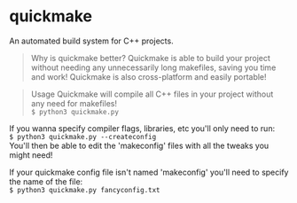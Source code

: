 # quickmake
An automated build system for C++ projects.

> Why is quickmake better?
Quickmake is able to build your project without needing any unnecessarily long makefiles, saving you time and work!
Quickmake is also cross-platform and easily portable!

> Usage
Quickmake will compile all C++ files in your project without any need for makefiles!\
```$ python3 quickmake.py```

If you wanna specify compiler flags, libraries, etc you'll only need to run:\
```$ python3 quickmake.py --createconfig```\
You'll then be able to edit the 'makeconfig' files with all the tweaks you might need!

If your quickmake config file isn't named 'makeconfig' you'll need to specify the name of the file:\
```$ python3 quickmake.py fancyconfig.txt```